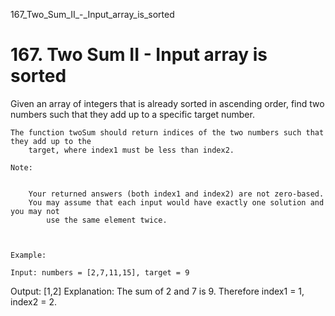 167_Two_Sum_II_-_Input_array_is_sorted
# 167. Two Sum II - Input array is sorted

Given an array of integers that is already sorted in ascending
        order, find two numbers such that they add up to a specific target number.

    The function twoSum should return indices of the two numbers such that they add up to the
        target, where index1 must be less than index2.

    Note:

    
        Your returned answers (both index1 and index2) are not zero-based.
        You may assume that each input would have exactly one solution and you may not
            use the same element twice.
        
    

    Example:

    Input: numbers = [2,7,11,15], target = 9
Output: [1,2]
Explanation: The sum of 2 and 7 is 9. Therefore index1 = 1, index2 = 2.